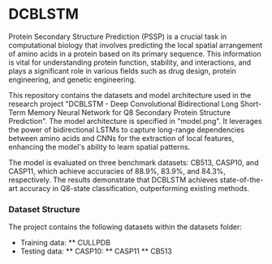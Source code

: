 # DCBLSTM

Protein Secondary Structure Prediction (PSSP) is a crucial task in computational biology that involves predicting the local spatial arrangement of amino acids in a protein based on its primary sequence. This information is vital for understanding protein function, stability, and interactions, and plays a significant role in various fields such as drug design, protein engineering, and genetic engineering.

This repository contains the datasets and model architecture used in the research project "DCBLSTM - Deep Convolutional Bidirectional Long Short-Term Memory Neural Network for Q8 Secondary Protein Structure Prediction". The model architecture is specified in "model.png". It leverages the power of bidirectional LSTMs to capture long-range dependencies between amino acids and CNNs for the extraction of local features, enhancing the model's ability to learn spatial patterns.

The model is evaluated on three benchmark datasets: CB513, CASP10, and CASP11, which achieve accuracies of 88.9%, 83.9%, and 84.3%, respectively. The results demonstrate that DCBLSTM achieves state-of-the-art accuracy in Q8-state classification, outperforming existing methods.

### Dataset Structure
The project contains the following datasets within the datasets folder:
* Training data:
** CULLPDB
* Testing data:
** CASP10: 
** CASP11
** CB513
